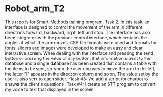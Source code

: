 # Robot_arm_T2
This repo is for Smart-Methods training program. 
Task 2.
In this task, an interface is designed to control the movement of the arm in different directions forward, backward, right, left and stop.
The interface has also been integrated with the previous control interface, which contains the angles at which the arm moves.
CSS file formats were used and formats for fonts, sliders and images were developed to make an easy and clear interactive screen.
When dealing with the interface and pressing the send button or pressing the value of any button, that information is sent to the database and a single database has been created that contains a table with the items to be sent, so when the user chooses to move the arm to the left, the letter "l" appears in the direction column and so on, The value set by the user is also sent to each slider.
-Task #3: We add a script for chatbot to answer the client's questions
-Task #4: I create an STT program to convert my voice to text that displayed in the screen.
